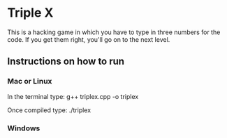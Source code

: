 # Triple X
This is a hacking game in which you have to type in three numbers for the code. If you
get them right, you'll go on to the next level.

## Instructions on how to run
### Mac or Linux
In the terminal type:
g++ triplex.cpp -o triplex

Once compiled type:
./triplex

### Windows

